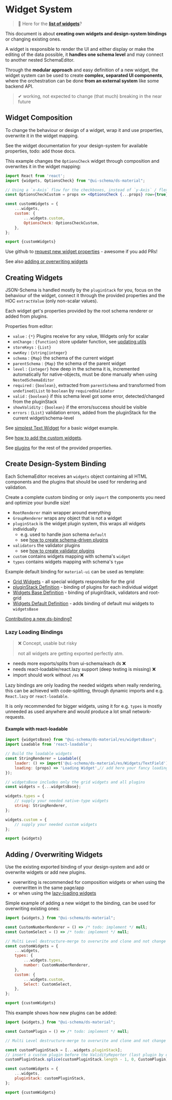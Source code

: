 # Widget System

> 📌 Here for the [**list of widgets**](/docs/overview#widget-list)?

This document is about **creating own widgets and design-system bindings** or changing existing ones.

A widget is responsible to render the UI and either display or make the editing of the data possible, it **handles one schema level** and may connect to another nested SchemaEditor.

Through the **modular approach** and easy definition of a new widget, the widget system can be used to create **complex, separated UI components**, where the orchestration can be done **from an external system** like some backend API.

>
> ✔ working, not expected to change (that much) breaking in the near future
>

## Widget Composition

To change the behaviour or design of a widget, wrap it and use properties, overwrite it in the widget mapping.

See the widget documentation for your design-system for available properties, todo: add those docs.

This example changes the `OptionsCheck` widget through composition and overwrites it in the widget mapping:

```jsx harmony
import React from 'react';
import {widgets, OptionsCheck} from "@ui-schema/ds-material";

// Using a `x-Axis` flow for the checkboxes, instead of `y-Axis` / flex-direction row instead of column 
const OptionsCheckCustom = props => <OptionsCheck {...props} row={true}/>

const customWidgets = {
    ...widgets,
    custom: {
        ...widgets.custom,
        OptionsCheck: OptionsCheckCustom,
    },
};

export {customWidgets}
```

Use github to [request new widget properties](https://github.com/ui-schema/ui-schema/issues/new?template=widget_composition.md) - awesome if you add PRs!

See also [adding or overwriting widgets](#adding--overwriting-widgets)

## Creating Widgets

JSON-Schema is handled mostly by the `pluginStack` for you, focus on the behaviour of the widget, connect it through the provided properties and the HOC `extractValue` (only non-scalar values).

Each widget get's properties provided by the root schema renderer or added from plugins.

Properties from editor:

- `value` : `{*}` Plugins receive for any value, Widgets only for scalar
- `onChange` : `{function}` store updater function, see [updating utils](/docs/core#store-updating-utils)
- `storeKeys` : `{List}`
- `ownKey` : `{string|integer}`
- `schema` : `{Map}` the schema of the current widget
- `parentSchema` : `{Map}` the schema of the parent widget
- `level` : `{integer}` how deep in the schema it is, incremented automatically for native-objects, must be done manually when using `NestedSchemaEditor`
- `required` : `{boolean}`, extracted from `parentSchema` and transformed from `undefined|List` to `boolean` by `requiredValidator`
- `valid` : `{boolean}` if this schema level got some error, detected/changed from the pluginStack
- `showValidity` : `{boolean}` if the errors/success should be visible
- `errors` : `{List}` validation errors, added from the pluginStack for the current widget/schema-level

See [simplest Text Widget](/docs/core#simplest-text-widget) for a basic widget example.

See [how to add the custom widgets](#adding--overwriting-widgets).

See [plugins](/docs/widget-plugins) for the rest of the provided properties.

## Create Design-System Binding

Each SchemaEditor receives an `widgets` object containing all HTML components and the plugins that should be used for rendering and validation.

Create a complete custom binding or only `import` the components you need and optimize your bundle size!

- `RootRenderer` main wrapper around everything
- `GroupRenderer` wraps any object that is not a widget
- `pluginStack` is the widget plugin system, this wraps all widgets individually
    - e.g. used to handle json schema `default`
    - see [how to create schema-driven plugins](/docs/widget-plugins#creating-plugins)
- `validators` the validator plugins
    - see [how to create validator plugins](/docs/widget-plugins#creating-validator-plugins)
- `custom` contains widgets mapping with schema's `widget`
- `types` contains widgets mapping with schema's `type`
    
Example default binding for `material-ui` can be used as template:

- [Grid Widgets](https://github.com/ui-schema/ui-schema/tree/master/packages/ds-material/src/Grid.js) - all special widgets responsible for the grid
- [pluginStack Definition](https://github.com/ui-schema/ui-schema/tree/master/packages/ds-material/src/pluginStack.js) - binding of plugins for each individual widget
- [Widgets Base Definition](https://github.com/ui-schema/ui-schema/tree/master/packages/ds-material/src/widgetsBase.js) - binding of pluginStack, validators and root-grid
- [Widgets Default Definition](https://github.com/ui-schema/ui-schema/tree/master/packages/ds-material/src/widgets.js) - adds binding of default mui widgets to `widgetsBase`

[Contributing a new ds-binding?](/docs/design-systems#add-design-system-package)

### Lazy Loading Bindings

> ❌ Concept, usable but risky
>
> not all widgets are getting exported perfectly atm.

- needs more exports/splits from ui-schema/each ds ❌
- needs react-loadable/react.lazy support (deep testing is missing) ❌
- import should work without `/es` ❌

Lazy bindings are only loading the needed widgets when really rendering, this can be achieved with code-splitting, through dynamic imports and e.g. `React.lazy` or `react-loadable`.

It is only recommended for bigger widgets, using it for e.g. `types` is mostly unneeded as used anywhere and would produce a lot small network-requests.

#### Example with react-loadable

```js
import {widgetsBase} from "@ui-schema/ds-material/es/widgetsBase";
import Loadable from 'react-loadable';

// Build the loadable widgets
const StringRenderer = Loadable({
    loader: () => import('@ui-schema/ds-material/es/Widgets/TextField').then(module => module.StringRenderer),
    loading: (props) => 'Loading Widget',// add here your fancy loading component
});

// widgetsBase includes only the grid widgets and all plugins
const widgets = {...widgetsBase};

widgets.types = {
    // supply your needed native-type widgets
    string: StringRenderer,
};

widgets.custom = {
    // supply your needed custom widgets
};

export {widgets}
```

## Adding / Overwriting Widgets

Use the existing exported binding of your design-system and add or overwrite widgets or add new plugins.

- overwriting is recommended for composition widgets or when using the overwritten in the same page/app
- or when using the [lazy-loading widgets](#lazy-loading-bindings)

Simple example of adding a new widget to the binding, can be used for overwriting existing ones:

```js
import {widgets,} from "@ui-schema/ds-material";

const CustomNumberRenderer = () => /* todo: implement */ null;
const CustomSelect = () => /* todo: implement */ null;

// Multi Level destructure-merge to overwrite and clone and not change the original ones (shallow-copy)
const customWidgets = {
    ...widgets,
    types: {
        ...widgets.types, 
        number: CustomNumberRenderer,
    },
    custom: {
        ...widgets.custom,
        Select: CustomSelect,
    },
};

export {customWidgets}
```

This example shows how new plugins can be added:

```js
import {widgets,} from "@ui-schema/ds-material";

const CustomPlugin = () => /* todo: implement */ null;

// Multi Level destructure-merge to overwrite and clone and not change the original ones (shallow-copy)

const customPluginStack = [...widgets.pluginStack];
// insert a custom plugin before the ValidityReporter (last plugin by default)
customPluginStack.splice(customPluginStack.length - 1, 0, CustomPlugin);

const customWidgets = {
    ...widgets,
    pluginStack: customPluginStack,
};

export {customWidgets}
```
